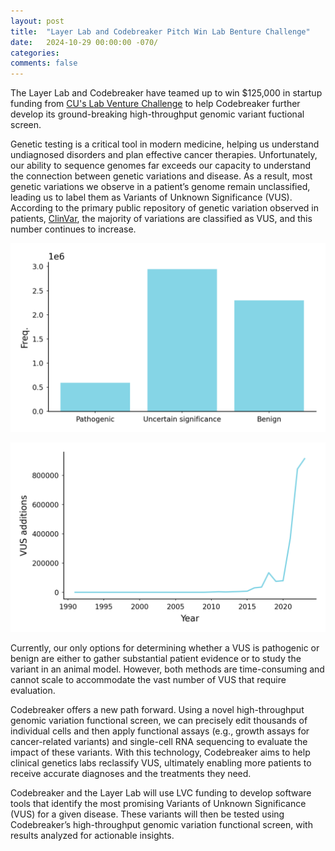 ```yaml
---
layout: post
title:  "Layer Lab and Codebreaker Pitch Win Lab Benture Challenge"
date:   2024-10-29 00:00:00 -070/
categories: 
comments: false
---
```


The Layer Lab and Codebreaker have teamed up to win $125,000 in startup funding from
[CU's Lab Venture Challenge](https://www.colorado.edu/venturepartners/2024/10/28/internal-news/1m-awarded-university-colorado-innovators) to
help Codebreaker further develop its ground-breaking high-throughput genomic variant fuctional screen.


Genetic testing is a critical tool in modern medicine, helping us understand undiagnosed disorders and plan effective cancer therapies. Unfortunately, our ability to sequence genomes far exceeds our capacity to understand the connection between genetic variations and disease. As a result, most genetic variations we observe in a patient’s genome remain unclassified, leading us to label them as Variants of Unknown Significance (VUS). According to the primary public repository of genetic variation observed in patients, [ClinVar](https://www.ncbi.nlm.nih.gov/clinvar/), the majority of variations are classified as VUS, and this number continues to increase.


![VUS](/assets/2024-10-29-LVC/bars.png)

![VUSGrowth](/assets/2024-10-29-LVC/line.png)


Currently, our only options for determining whether a VUS is pathogenic or benign are either to gather substantial patient evidence or to study the variant in an animal model. However, both methods are time-consuming and cannot scale to accommodate the vast number of VUS that require evaluation.

Codebreaker offers a new path forward. Using a novel high-throughput genomic variation functional screen, we can precisely edit thousands of individual cells and then apply functional assays (e.g., growth assays for cancer-related variants) and single-cell RNA sequencing to evaluate the impact of these variants. With this technology, Codebreaker aims to help clinical genetics labs reclassify VUS, ultimately enabling more patients to receive accurate diagnoses and the treatments they need.

Codebreaker and the Layer Lab will use LVC funding to develop software tools that identify the most promising Variants of Unknown Significance (VUS) for a given disease. These variants will then be tested using Codebreaker’s high-throughput genomic variation functional screen, with results analyzed for actionable insights.
